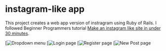 # instagram-like app
This project creates a web app version of instragram using Ruby of Rails. I followed Beginner Programmers tutorial [Make an instagram like site in under 30 minutes](https://www.youtube.com/watch?v=MpFO4Zr0EPE). 

[![Dropdown menu](https://s23.postimg.org/7n00qxqd7/Screen_Shot_2017_02_10_at_2_02_13_PM.png)
[![Login page](https://s27.postimg.org/t89yppxjn/Screen_Shot_2017_02_10_at_2_02_20_PM.png)
[![Register page](https://s30.postimg.org/r4k0ief4x/Screen_Shot_2017_02_10_at_2_02_29_PM.png)
[![New Post page](https://s30.postimg.org/wsgcq0jox/Screen_Shot_2017_02_10_at_2_02_40_PM.png)